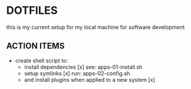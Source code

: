 # DOTFILES

this is my current setup for my local machine for software development

## ACTION ITEMS

* create shell script to:
  * install dependencies [x] see: apps-01-install.sh
  * setup symlinks [x] run: apps-02-config.sh
  * and install plugins when applied to a new system [x]



